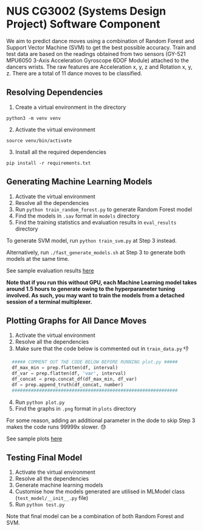 # NUS CG3002 (Systems Design Project) Software Component

We aim to predict dance moves using a combination of Random Forest and Support Vector Machine
(SVM) to get the best possible accuracy. Train and test data are based on the readings obtained
from two sensors (GY-521 MPU6050 3-Axis Acceleration Gyroscope 6DOF Module) attached to the 
dancers wrists. The raw features are Acceleration x, y, z and Rotation x, y, z. There are a
total of 11 dance moves to be classified.

## Resolving Dependencies
1. Create a virtual environment in the directory
  ```shell
  python3 -m venv venv
  ```
2. Activate the virtual environment
  ```shell
  source venv/bin/activate
  ```
3. Install all the required dependencies
  ```shell
  pip install -r requirements.txt
  ```

## Generating Machine Learning Models
1. Activate the virtual environment
2. Resolve all the dependencies
3. Run `python train_random_forest.py` to generate Random Forest model
4. Find the models in `.sav` format in `models` directory
5. Find the training statistics and evaluation results in `eval_results` directory

To generate SVM model, run `python train_svm.py` at Step 3 instead.

Alternatively, run `./fast_generate_models.sh` at Step 3 to generate both models at the same time.

See sample evaluation results [here](https://github.com/CT15/dance-moves-prediction/tree/master/sample_results/eval_results)

**Note that if you run this without GPU, each Machine Learning model takes around 1.5 hours to generate owing 
to the hyperparameter tuning involved. As such, you may want to train the models from a detached session 
of a terminal multiplexer.**

## Plotting Graphs for All Dance Moves
1. Activate the virtual environment
2. Resolve all the dependencies
3. Make sure that the code below is commented out in `train_data.py` 👎
  ```python
    ##### COMMENT OUT THE CODE BELOW BEFORE RUNNING plot.py #####
    df_max_min = prep.flatten(df, interval)
    df_var = prep.flatten(df, 'var', interval)
    df_concat = prep.concat_df(df_max_min, df_var)
    df = prep.append_truth(df_concat, number)
    #############################################################
  ```
4. Run `python plot.py`
5. Find the graphs in `.png` format in `plots` directory

For some reason, adding an additional parameter in the dode to skip Step 3 makes the code runs 99999x slower. 😓

See sample plots [here](https://github.com/CT15/dance-moves-prediction/tree/master/sample_results/plots)

## Testing Final Model
1. Activate the virtual environment
2. Resolve all the dependencies
3. Generate machine learning models
3. Customise how the models generated are utilised in MLModel class (`test_model/__init__.py` file)
4. Run `python test.py`

Note that final model can be a combination of both Random Forest and SVM.
